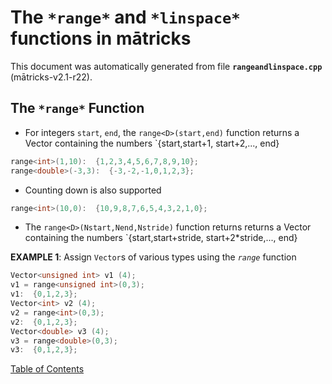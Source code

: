 
# The `*range*` and `*linspace*` functions in mātricks
This document was automatically generated from file **`rangeandlinspace.cpp`** (mātricks-v2.1-r22).

## The `*range*` Function
* For integers `start`, `end`, the `range<D>(start,end)` function returns a Vector<D> containing the numbers `{start,start+1, start+2,..., end}
```C++
range<int>(1,10):  {1,2,3,4,5,6,7,8,9,10}; 
range<double>(-3,3):  {-3,-2,-1,0,1,2,3}; 
```
* Counting down is also supported
```C++
range<int>(10,0):  {10,9,8,7,6,5,4,3,2,1,0}; 
```
* The `range<D>(Nstart,Nend,Nstride)` function returns returns a Vector<D> containing the numbers `{start,start+stride, start+2*stride,..., end}


**EXAMPLE 1**: Assign `Vector`s of various types  using the *`range`* function
```C++
Vector<unsigned int> v1 (4);
v1 = range<unsigned int>(0,3);
v1:  {0,1,2,3}; 
Vector<int> v2 (4);
v2 = range<int>(0,3);
v2:  {0,1,2,3}; 
Vector<double> v3 (4);
v3 = range<double>(0,3);
v3:  {0,1,2,3}; 
```


[Table of Contents](README.md)

